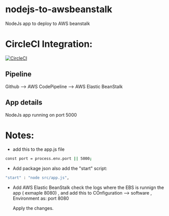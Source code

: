 # nodejs-to-awsbeanstalk
 NodeJs app to deploy to AWS beanstalk

# CircleCI Integration:
[![CircleCI](https://circleci.com/gh/jfcb853/nodejs-to-awsbeanstalk.svg?style=svg)](https://app.circleci.com/pipelines/github/jfcb853/nodejs-to-awsbeanstalk)

## Pipeline

Github --> AWS CodePipeline --> AWS Elastic BeanStalk 

## App details
 NodeJs app running on port 5000

 # Notes:
 - add this to the app.js file
 ```sh
 const port = process.env.port || 5000;
```
 - Add package json also add the "start" script: 
 ```sh
 "start" : "node src/app.js",
 ```

- Add AWS Elastic BeanStalk check the logs where the EBS is runnign the app ( exmaple 8080) , and add this to COnfiguration --> software , Environment as:
    port  8080

    Apply the changes.